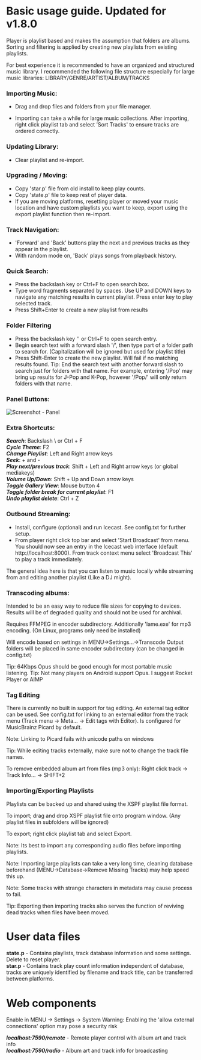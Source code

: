 Basic usage guide. Updated for v1.8.0
===========

Player is playlist based and makes the assumption that folders are albums.  Sorting and filtering is applied by creating new playlists from existing playlists.

For best experience it is recommended to have an organized and structured music library. I recommended the following file structure especially for large music libraries: LIBRARY/GENRE/ARTIST/ALBUM/TRACKS

### Importing Music:

- Drag and drop files and folders from your file manager.

- Importing can take a while for large music collections. After importing, right click playlist tab and select 'Sort Tracks' to ensure tracks are ordered correctly.


### Updating Library:

- Clear playlist and re-import.


### Upgrading / Moving:

- Copy 'star.p' file from old install to keep play counts.
- Copy 'state.p' file to keep rest of player data.
- If you are moving platforms, resetting player or moved your music location and have custom playlists you want to keep, export using the export playlist function then re-import.

### Track Navigation:

- 'Forward' and 'Back' buttons play the next and previous tracks as they appear in the playlist.
- With random mode on, 'Back' plays songs from playback history.


### Quick Search:

- Press the backslash key or Ctrl+F to open search box.
- Type word fragments separated by spaces. Use UP and DOWN keys to navigate any matching results in current playlist. Press enter key to play selected track.
- Press Shift+Enter to create a new playlist from results


### Folder Filtering

- Press the backslash key '\' or Ctrl+F to open search entry.
- Begin search text with a forward slash '/', then type part of a folder path to search for. (Capitalization will be ignored but used for playlist title)
- Press Shift-Enter to create the new playlist. Will fail if no matching results found.
Tip: End the search text with another forward slash to search just for folders with that name. For example, entering '/Pop' may bring up results for J-Pop and K-Pop, however '/Pop/' will only return folders with that name.


### Panel Buttons:

![Screenshot - Panel](https://raw.githubusercontent.com/Taiko2k/tauonmb/master/docs/panel-guide.png)

### Extra Shortcuts:

***Search***: Backslash \ or Ctrl + F  
***Cycle Theme***: F2   
***Change Playlist***: Left and Right arrow keys  
***Seek***: + and -   
***Play next/previous track***: Shift + Left and Right arrow keys (or global mediakeys)   
***Volume Up/Down***: Shift + Up and Down arrow keys   
***Toggle Gallery View***: Mouse button 4   
***Toggle folder break for current playlist***: F1   
***Undo playlist delete***: Ctrl + Z

### Outbound Streaming:

- Install, configure (optional) and run Icecast. See config.txt for further setup.
- From player right click top bar and select 'Start Broadcast' from menu. You should now see an entry in the Icecast web interface (default http://localhost:8000). From track context menu select 'Broadcast This' to play a track immediately.

The general idea here is that you can listen to music locally while streaming from and editing another playlist (Like a DJ might).


### Transcoding albums:

Intended to be an easy way to reduce file sizes for copying to devices. Results will be of degraded quality and should not be used for archival.

Requires FFMPEG in encoder subdirectory. Additionally 'lame.exe' for mp3 encoding. (On Linux, programs only need be installed)

Will encode based on settings in MENU->Settings...->Transcode
Output folders will be placed in same encoder subdirectory (can be changed in config.txt)

Tip: 64Kbps Opus should be good enough for most portable music listening.
Tip: Not many players on Android support Opus. I suggest Rocket Player or AIMP


### Tag Editing

There is currently no built in support for tag editing.
An external tag editor can be used. See config.txt for linking to an external editor from the track menu (Track menu -> Meta... -> Edit tags with Editor). Is configured for MusicBrainz Picard by default.

Note: Linking to Picard fails with unicode paths on windows

Tip: While editing tracks externally, make sure not to change the track file names.

To remove embedded album art from files (mp3 only): Right click track -> Track Info... -> SHIFT+2


### Importing/Exporting Playlists

Playlists can be backed up and shared using the XSPF playlist file format.

To import; drag and drop XSPF playlist file onto program window. (Any playlist files in subfolders will be ignored)

To export; right click playlist tab and select Export.

Note: Its best to import any corresponding audio files before importing playlists.

Note: Importing large playlists can take a very long time, cleaning database beforehand (MENU->Database->Remove Missing Tracks) may help speed this up.

Note: Some tracks with strange characters in metadata may cause process to fail.

Tip: Exporting then importing tracks also serves the function of reviving dead tracks when files have been moved.


User data files
================

**state.p** - Contains playlists, track database information and some settings. Delete to reset player.  
**star.p**  - Contains track play count information independent of database, tracks are uniquely identified by filename and track title, can be transferred between platforms.

Web components
=================================

Enable in MENU -> Settings -> System
Warning: Enabling the 'allow external connections' option may pose a security risk

***localhost:7590/remote*** - Remote player control with album art and track info  
***localhost:7590/radio*** - Album art and track info for broadcasting
